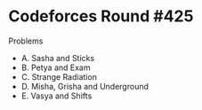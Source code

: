 # Codeforces Round \#425

Problems
* A. Sasha and Sticks
* B. Petya and Exam
* C. Strange Radiation
* D. Misha, Grisha and Underground
* E. Vasya and Shifts
